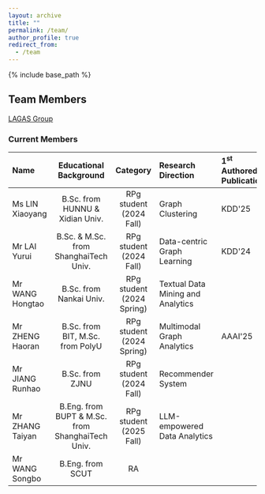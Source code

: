 ```yaml
---
layout: archive
title: ""
permalink: /team/
author_profile: true
redirect_from:
  - /team
---
```


{% include base_path %}

## Team Members

[LAGAS Group](https://github.com/HKBU-LAGAS)

### Current Members

| Name         | Educational Background       |  Category    |   Research Direction  |   1<sup>st</sup> Authored Publications  |
|:--------------|:-------------------------------:|:--------------:|:-----------------------|:-----------------------|
| Ms LIN Xiaoyang | B.Sc. from HUNNU & Xidian Univ.| RPg student (2024 Fall) |   Graph Clustering  |        KDD'25         |
| Mr LAI Yurui | B.Sc. & M.Sc. from ShanghaiTech Univ.| RPg student (2024 Fall) |   Data-centric Graph Learning  |        KDD'24               |
| Mr WANG Hongtao | B.Sc. from Nankai Univ.| RPg student (2024 Spring) |   Textual Data Mining and Analytics  |                       |
| Mr ZHENG Haoran | B.Sc. from BIT, M.Sc. from PolyU| RPg student (2024 Spring) |   Multimodal Graph Analytics |         AAAI'25          |
| Mr JIANG Runhao | B.Sc. from ZJNU| RPg student (2024 Fall) |  Recommender System   |                       |
| Mr ZHANG Taiyan | B.Eng. from BUPT & M.Sc. from ShanghaiTech Univ.| RPg student (2025 Fall) |  LLM-empowered Data Analytics   |                       |
| Mr WANG Songbo | B.Eng. from SCUT | RA |    |                       |

<!--
## Research Grants
- PI, Industrial Research Grant, HK$330K, 2024/2025
- PI, [Young Scientists Fund](https://www.nsfc.gov.cn/publish/portal0/tab1418/), CN¥300K, National Natural Science Foundation of China, 2023/2024
- PI, [Early Career Scheme Grant](https://www.ugc.edu.hk/eng/rgc/funding_opport/ecs/), HK$1.17M, Research Grants Council of Hong Kong SAR, 2023/2024
-->

